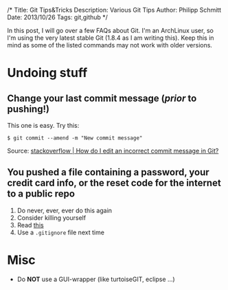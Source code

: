 /*
Title: Git Tips&amp;Tricks
Description: Various Git Tips 
Author: Philipp Schmitt
Date: 2013/10/26
Tags: git,github
*/

In this post, I will go over a few FAQs about Git. I'm an ArchLinux user, so I'm using the very latest stable Git (1.8.4 as I am writing this). Keep this in mind as some of the listed commands may not work with older versions.


# Undoing stuff

## Change your last commit message (_prior_ to pushing!)

This one is easy. Try this:

    $ git commit --amend -m "New commit message"

Source: [stackoverflow | How do I edit an incorrect commit message in Git?](http://stackoverflow.com/a/179147/1872036 "How do I edit an incorrect commit message in Git?")

## You pushed a file containing a password, your credit card info, or the reset code for the internet to a public repo

1. Do never, ever, ever do this again
2. Consider killing yourself
3. Read [this](https://help.github.com/articles/remove-sensitive-data "GitHub | Remove sensitive data")
4. Use a `.gitignore` file next time

# Misc

* Do **NOT** use a GUI-wrapper (like turtoiseGIT, eclipse ...)
